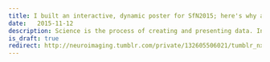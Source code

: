 ```yaml
---
title: I built an interactive, dynamic poster for SfN2015; here's why and how
date:   2015-11-12
description: Science is the process of creating and presenting data. Interactive visualizations allow others greater access to your data, allowing them to ask questions beyond your own. I created interactive visualizations for SfN 2015; I walk you through why and how.
is_draft: true
redirect: http://neuroimaging.tumblr.com/private/132605506021/tumblr_nxcner3Iis1uem31c
---
```

